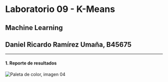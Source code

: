 # Laboratorio 09 - K-Means
## Machine Learning
## Daniel Ricardo Ramírez Umaña, B45675
***
#### 1. **Reporte de resultados**

![Paleta de color, imagen 04]('./images/X-Men-04.jpg')

